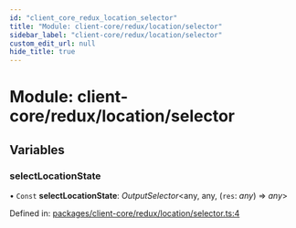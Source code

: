 ```yaml
---
id: "client_core_redux_location_selector"
title: "Module: client-core/redux/location/selector"
sidebar_label: "client-core/redux/location/selector"
custom_edit_url: null
hide_title: true
---
```


# Module: client-core/redux/location/selector

## Variables

### selectLocationState

• `Const` **selectLocationState**: *OutputSelector*<any, any, (`res`: *any*) => *any*\>

Defined in: [packages/client-core/redux/location/selector.ts:4](https://github.com/xr3ngine/xr3ngine/blob/5a0f83ed8/packages/client-core/redux/location/selector.ts#L4)
